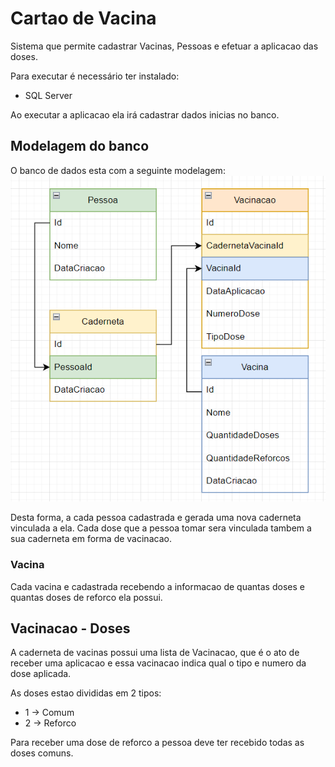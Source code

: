 # Cartao de Vacina

Sistema que permite cadastrar Vacinas, Pessoas e efetuar a aplicacao das doses.


Para executar é necessário ter instalado:
- SQL Server

Ao executar a aplicacao ela irá cadastrar dados inicias no banco.

## Modelagem do banco

O banco de dados esta com a seguinte modelagem:
![](docs/estrutura-banco.png)

Desta forma, a cada pessoa cadastrada e gerada uma nova caderneta vinculada a ela. Cada dose que a pessoa tomar sera vinculada tambem a sua caderneta em forma de vacinacao.

### Vacina

Cada vacina e cadastrada recebendo a informacao de quantas doses e quantas doses de reforco ela possui.

## Vacinacao - Doses

A caderneta de vacinas possui uma lista de Vacinacao, que é o ato de receber uma aplicacao e essa vacinacao indica qual o tipo e numero da dose aplicada.

As doses estao divididas em 2 tipos:
- 1 -> Comum
- 2 -> Reforco

Para receber uma dose de reforco a pessoa deve ter recebido todas as doses comuns.